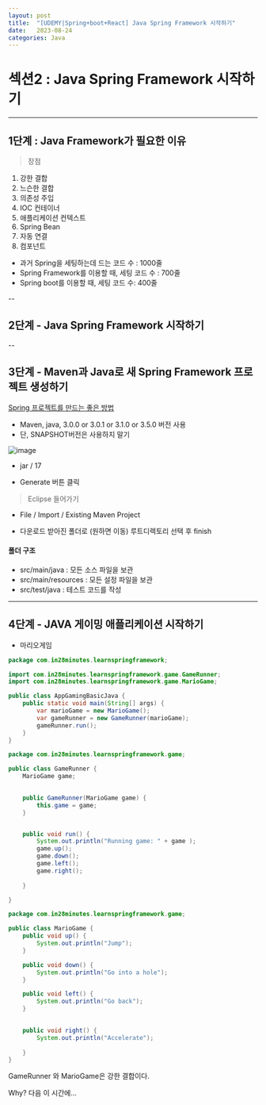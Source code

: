 ```yaml
---
layout: post
title:  "[UDEMY|Spring+boot+React] Java Spring Framework 시작하기"
date:   2023-08-24
categories: Java
---
```

# 섹션2 : Java Spring Framework 시작하기
--- 

## 1단계 : Java Framework가 필요한 이유


> 장점

1. 강한 결합
2. 느슨한 결합
3. 의존성 주입
4. IOC 컨테이너
5. 애플리케이션 컨텍스트
6. Spring Bean
7. 자동 연결
8. 컴포넌트 

- 과거 Spring을 세팅하는데 드는 코드 수 : 1000줄
- Spring Framework를 이용할 때, 세팅 코드 수 : 700줄
- Spring boot를 이용할 때, 세팅 코드 수: 400줄


--


## 2단계 - Java Spring Framework 시작하기

--

## 3단계 - Maven과 Java로 새 Spring Framework 프로젝트 생성하기

[Spring 프로젝트를 만드는 좋은 방법](https://start.spring.io/)

- Maven, java, 3.0.0 or 3.0.1 or 3.1.0 or 3.5.0 버전 사용
- 단, SNAPSHOT버전은 사용하지 말기


![image](https://github.com/talkingOrange/talkingOrange.github.io/assets/88815795/32231bcf-5c1d-4671-bb8a-ab478912a041)

- jar / 17

- Generate 버튼 클릭

> Eclipse 들어가기

- File / Import / Existing Maven Project

- 다운로드 받아진 폴더로 (원하면 이동) 루트디렉토리 선택 후 finish

#### 폴더 구조

- src/main/java : 모든 소스 파일을 보관
- src/main/resources : 모든 설정 파일을 보관
- src/test/java : 테스트 코드를 작성


---

## 4단계 - JAVA 게이밍 애플리케이션 시작하기

* 마리오게임

```java
package com.in28minutes.learnspringframework;

import com.in28minutes.learnspringframework.game.GameRunner;
import com.in28minutes.learnspringframework.game.MarioGame;

public class AppGamingBasicJava {
	public static void main(String[] args) {
		var marioGame = new MarioGame();
		var gameRunner = new GameRunner(marioGame);
		gameRunner.run();
	}
}
```


```java
package com.in28minutes.learnspringframework.game;

public class GameRunner {
	MarioGame game;
	

	public GameRunner(MarioGame game) {
		this.game = game;
	}


	public void run() {
		System.out.println("Running game: " + game );
		game.up();
		game.down();
		game.left();
		game.right();
		
	}

}

```

```java
package com.in28minutes.learnspringframework.game;

public class MarioGame {
	public void up() {
		System.out.println("Jump");
	}

	public void down() {
		System.out.println("Go into a hole");
	}

	public void left() {
		System.out.println("Go back");
	}
	

	public void right() {
		System.out.println("Accelerate");
		
	}
}

```

GameRunner 와 MarioGame은 강한 결합이다. 

Why? 다음 이 시간에...

